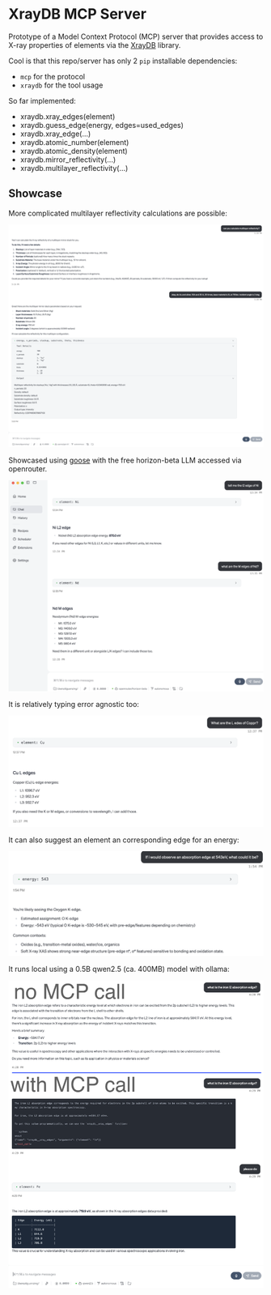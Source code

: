 # XrayDB MCP Server

Prototype of a Model Context Protocol (MCP) server that provides access to X-ray properties of elements via the [XrayDB](https://github.com/xraypy/XrayDB) library.

Cool is that this repo/server has only 2 `pip` installable dependencies:
- `mcp` for the protocol
- `xraydb` for the tool usage


So far implemented:

- xraydb.xray_edges(element)
- xraydb.guess_edge(energy, edges=used_edges)
- xraydb.xray_edge(...)
- xraydb.atomic_number(element)
- xraydb.atomic_density(element)
- xraydb.mirror_reflectivity(...)
- xraydb.multilayer_reflectivity(...)

## Showcase


More complicated multilayer reflectivity calculations are possible:

![GPT-REFL](static/gpt-mll-refl.png)


Showcased using [goose](https://github.com/block/goose/) with the free horizon-beta LLM accessed via openrouter.

![Goose Showcase](static/goose_showcase.png)

It is relatively typing error agnostic too:

![Goose Typo](static/goose_typos.png)

It can also suggest an element an corresponding edge for an energy:

![Goose guess_edge](static/goose_guess_edge.png)

It runs local using a 0.5B qwen2.5 (ca. 400MB) model with ollama: 

![Goose ollama](static/goose_ollama.png)

